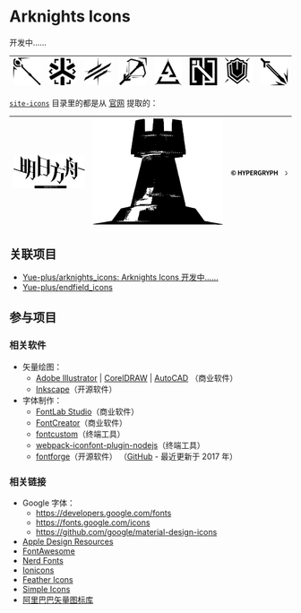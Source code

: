 # Arknights Icons

开发中……

| ![](./src/caster.svg) | ![](./src/medic.svg) | ![](./src/pioneer.svg) | ![](./src/sniper.svg) | ![](./src/special.svg) | ![](./src/support.svg) | ![](./src/tank.svg) | ![](./src/warrior.svg) |
|-----------------------|----------------------|------------------------|-----------------------|------------------------|------------------------|---------------------|------------------------|

[`site-icons`](site-icons) 目录里的都是从 [官网](https://ak.hypergryph.com/) 提取的：

| ![](./site-icons/title_arknights.svg) | ![](./site-icons/logo_rhodes_island.svg) | ![](./site-icons/copyright_mini.svg) | ![](./site-icons/icon_arrow.svg) |
|---------------------------------------|------------------------------------------|--------------------------------------|----------------------------------|

## 关联项目

- [Yue-plus/arknights_icons: Arknights Icons 开发中……](https://github.com/Yue-plus/arknights_icons)
- [Yue-plus/endfield_icons](https://github.com/Yue-plus/endfield_icons)

## 参与项目

### 相关软件

- 矢量绘图：
    + [Adobe Illustrator](https://www.adobe.com/cn/products/illustrator.html)
      | [CorelDRAW](https://www.coreldraw.com/cn/)
      | [AutoCAD](https://www.autodesk.com.cn/products/autocad/overview)
      （商业软件）
    + [Inkscape](https://inkscape.org/zh-hans/)（开源软件）
- 字体制作：
    + [FontLab Studio](https://www.fontlab.com/font-editor/fontlab/)（商业软件）
    + [FontCreator](https://www.high-logic.com/font-editor/fontcreator)（商业软件）
    + [fontcustom](https://github.com/FontCustom/fontcustom)（终端工具）
    + [webpack-iconfont-plugin-nodejs](https://github.com/hzsrc/webpack-iconfont-plugin-nodejs)（终端工具）
    + [fontforge](https://fontforge.org/en-US/downloads/windows/)（开源软件）
      （[GitHub](https://github.com/fontforge/fontforge) - 最近更新于 2017 年）

### 相关链接

- Google 字体：
    + <https://developers.google.com/fonts>
    + <https://fonts.google.com/icons>
    + <https://github.com/google/material-design-icons>
- [Apple Design Resources](https://developer.apple.com/design/resources/)
- [FontAwesome](https://fontawesome.com/)
- [Nerd Fonts](https://www.nerdfonts.com/)
- [Ionicons](https://ionic.io/ionicons/v4)
- [Feather Icons](https://feathericons.com/)
- [Simple Icons](https://simpleicons.org/)
- [阿里巴巴矢量图标库](https://www.iconfont.cn/)
